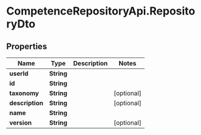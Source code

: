 # CompetenceRepositoryApi.RepositoryDto

## Properties
Name | Type | Description | Notes
------------ | ------------- | ------------- | -------------
**userId** | **String** |  | 
**id** | **String** |  | 
**taxonomy** | **String** |  | [optional] 
**description** | **String** |  | [optional] 
**name** | **String** |  | 
**version** | **String** |  | [optional] 
